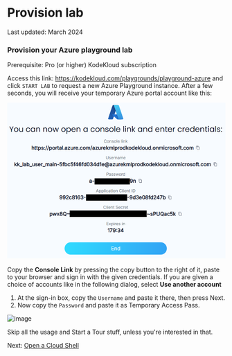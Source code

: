 # Provision lab

Last updated: March 2024

### Provision your Azure playground lab

Prerequisite: Pro (or higher) KodeKloud subscription

Access this link: https://kodekloud.com/playgrounds/playground-azure and click `START LAB` to request a new Azure Playground instance. After a few seconds, you will receive your temporary Azure portal account like this:

![image](../../images/01-sign-in.png)

Copy the **Console Link** by pressing the copy button to the right of it, paste to your browser and sign in with the given credentials. If you are given a choice of accounts like in the following dialog, select **Use another account**

1. At the sign-in box, copy the `Username` and paste it there, then press Next.
1. Now copy the `Password` and paste it as Temporary Access Pass.

![image](../images/01a-sign-in.png)

Skip all the usage and Start a Tour stuff, unless you're interested in that.

Next: [Open a Cloud Shell](./02-cloudshell.md)



